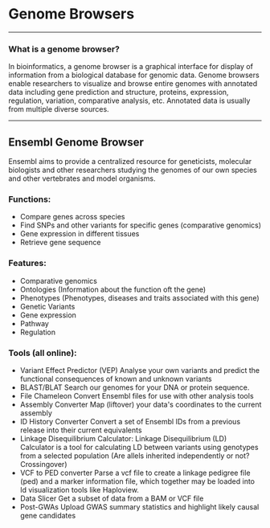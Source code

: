 # Genome Browsers
---

### What is a genome browser?
In bioinformatics, a genome browser is a graphical interface for display of information from a biological database for genomic data. Genome browsers enable researchers to visualize and browse entire genomes with annotated data including gene prediction and structure, proteins, expression, regulation, variation, comparative analysis, etc. Annotated data is usually from multiple diverse sources.

---
## Ensembl Genome Browser 
Ensembl aims to provide a centralized resource for geneticists, molecular biologists and other researchers studying the genomes of our own species and other vertebrates and model organisms. 

### Functions:
* Compare genes across species
* Find SNPs and other variants for specific genes (comparative genomics)
* Gene expression in different tissues
* Retrieve gene sequence

### Features:
* Comparative genomics
*	Ontologies (Information about the function oft the gene)
* Phenotypes (Phenotypes, diseases and traits associated with this gene)
* Genetic Variants
* Gene expression
* Pathway
* Regulation

### Tools (all online):
* Variant Effect Predictor (VEP)
Analyse your own variants and predict the functional consequences of known and unknown variants
* BLAST/BLAT
Search our genomes for your DNA or protein sequence.
* File Chameleon
Convert Ensembl files for use with other analysis tools
* Assembly Converter
Map (liftover) your data's coordinates to the current assembly
* ID History Converter
Convert a set of Ensembl IDs from a previous release into their current equivalents
*	Linkage Disequilibrium Calculator:
Linkage Disequilibrium (LD) Calculator is a tool for calculating LD between variants using genotypes from a selected population (Are allels inherited independently or not? Crossingover)
* VCF to PED converter
Parse a vcf file to create a linkage pedigree file (ped) and a marker information file, which together may be loaded into ld visualization tools like Haploview.
*	Data Slicer
Get a subset of data from a BAM or VCF file
*	Post-GWAs
Upload GWAS summary statistics and highlight likely causal gene candidates

